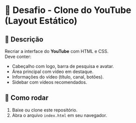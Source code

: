 # 🎯 Desafio - Clone do YouTube (Layout Estático)

## 📌 Descrição
Recriar a interface do **YouTube** com HTML e CSS.  
Deve conter:
- Cabeçalho com logo, barra de pesquisa e avatar.
- Área principal com vídeo em destaque.
- Informações do vídeo (título, canal, botões).
- Sidebar com vídeos recomendados.

## 🚀 Como rodar
1. Baixe ou clone este repositório.
2. Abra o arquivo `index.html` em seu navegador.
